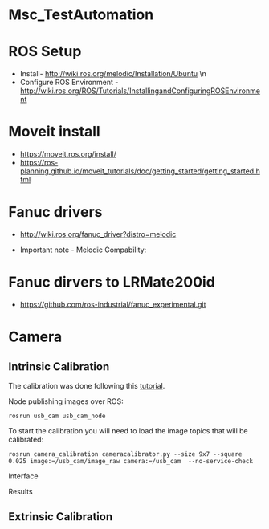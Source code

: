# Msc_TestAutomation

# ROS Setup 
- Install- http://wiki.ros.org/melodic/Installation/Ubuntu \n
- Configure ROS Environment - http://wiki.ros.org/ROS/Tutorials/InstallingandConfiguringROSEnvironment

# Moveit install
- https://moveit.ros.org/install/
- https://ros-planning.github.io/moveit_tutorials/doc/getting_started/getting_started.html

# Fanuc drivers
- http://wiki.ros.org/fanuc_driver?distro=melodic

- Important note - Melodic Compability:

# Fanuc dirvers to LRMate200id 
- https://github.com/ros-industrial/fanuc_experimental.git

# Camera
## Intrinsic Calibration
The calibration was done following this [tutorial](http://wiki.ros.org/camera_calibration/Tutorials/MonocularCalibration).

Node publishing images over ROS:
```
rosrun usb_cam usb_cam_node 
```
To start the calibration you will need to load the image topics that will be calibrated: 
```
rosrun camera_calibration cameracalibrator.py --size 9x7 --square 0.025 image:=/usb_cam/image_raw camera:=/usb_cam  --no-service-check
```
Interface

Results

## Extrinsic Calibration 

